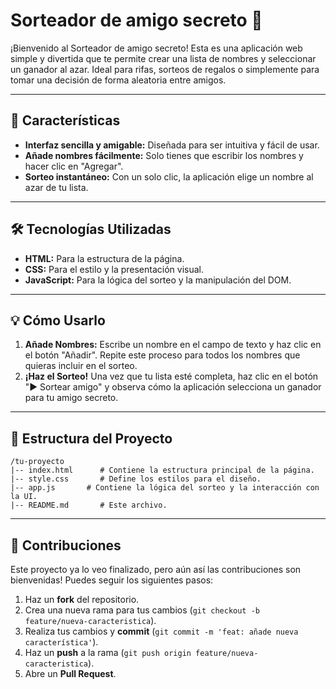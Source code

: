 # Sorteador de amigo secreto 🎰

¡Bienvenido al Sorteador de amigo secreto\! Esta es una aplicación web simple y divertida que te permite crear una lista de nombres y seleccionar un ganador al azar. Ideal para rifas, sorteos de regalos o simplemente para tomar una decisión de forma aleatoria entre amigos.

-----

## 🚀 Características

  * **Interfaz sencilla y amigable:** Diseñada para ser intuitiva y fácil de usar.
  * **Añade nombres fácilmente:** Solo tienes que escribir los nombres y hacer clic en "Agregar".
  * **Sorteo instantáneo:** Con un solo clic, la aplicación elige un nombre al azar de tu lista.

-----

## 🛠️ Tecnologías Utilizadas

  * **HTML:** Para la estructura de la página.
  * **CSS:** Para el estilo y la presentación visual.
  * **JavaScript:** Para la lógica del sorteo y la manipulación del DOM.

-----

## 💡 Cómo Usarlo

1.  **Añade Nombres:** Escribe un nombre en el campo de texto y haz clic en el botón "Añadir". Repite este proceso para todos los nombres que quieras incluir en el sorteo.
2.  **¡Haz el Sorteo\!** Una vez que tu lista esté completa, haz clic en el botón "▶ Sortear amigo" y observa cómo la aplicación selecciona un ganador para tu amigo secreto.

-----

## 📜 Estructura del Proyecto

```
/tu-proyecto
|-- index.html      # Contiene la estructura principal de la página.
|-- style.css       # Define los estilos para el diseño.
|-- app.js       # Contiene la lógica del sorteo y la interacción con la UI.
|-- README.md       # Este archivo.
```

-----

## 🤝 Contribuciones

Este proyecto ya lo veo finalizado, pero aún así las contribuciones son bienvenidas\! Puedes seguir los siguientes pasos:

1.  Haz un **fork** del repositorio.
2.  Crea una nueva rama para tus cambios (`git checkout -b feature/nueva-caracteristica`).
3.  Realiza tus cambios y **commit** (`git commit -m 'feat: añade nueva característica'`).
4.  Haz un **push** a la rama (`git push origin feature/nueva-caracteristica`).
5.  Abre un **Pull Request**.